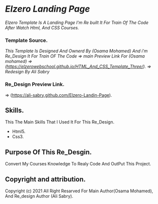 #  *Elzero Landing Page*


*Elzero Template Is A Landing Page I'm Re built It For Train Of The Code After Watch Html, And CSS Courses.* 


### Template Source.

*This Template Is Designed And Ownerd By (Osama Mohamed) And i'm Re_Design It For Train OF The Code 
=> main Preview Link For (Osama mohamed) => (https://elzerowebschool.github.io/HTML_And_CSS_Template_Three/).
=> Redesign By Ali Sabry*


### Re_Design Preview Link.

=> (https://ali-sabry.github.com/Elzero-Landin-Page).


## Skills.

This The Main Skills That I Used It For This Re_Design.
 
* Html5.
* Css3.

## Purpose Of This Re_Desgin.

Convert My Courses Knowledge To Realy Code And OutPut This Project.

## Copyright and attribution.

Copyright (c) 2021 All Right Resarved For Main Author(Osama Mohamed), And Re_design Author (Ali Sabry).
